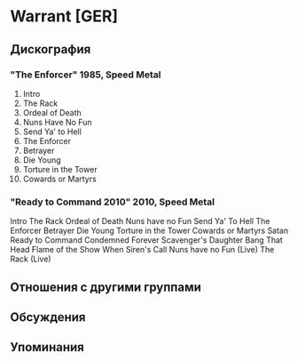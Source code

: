# Warrant [GER]



## Дискография

### "The Enforcer" 1985, Speed Metal

1.	 Intro	 
2.	 The Rack
3.	 Ordeal of Death
4.	 Nuns Have No Fun
5.	 Send Ya' to Hell
6.	 The Enforcer
7.	 Betrayer
8.	 Die Young
9.	 Torture in the Tower
10.	 Cowards or Martyrs

### "Ready to Command 2010" 2010, Speed Metal

Intro
The Rack
Ordeal of Death
Nuns have no Fun
Send Ya' To Hell
The Enforcer
Betrayer
Die Young
Torture in the Tower
Cowards or Martyrs
Satan
Ready to Command
Condemned Forever
Scavenger's Daughter
Bang That Head
Flame of the Show
When Siren's Call
Nuns have no Fun (Live)
The Rack (Live)


## Отношения с другими группами


## Обсуждения


## Упоминания

